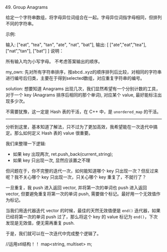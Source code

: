 049. Group Anagrams

给定一个字符串数组，将字母异位词组合在一起。字母异位词指字母相同，但排列不同的字符串。

示例:

输入: ["eat", "tea", "tan", "ate",   "nat", "bat"],
输出:
[
  ["ate","eat","tea"],
  ["nat","tan"],
  ["bat"]
]
说明：

所有输入均为小写字母。
不考虑答案输出的顺序。

my_own:
先对所有字符串排序，按abcd..xyz的顺序排列后比较，对相同的字符串进行编号后归类，主要在于得到selected数组，对应重复字符串的编号。

solution:
想要知道 Anagrams 出现几次，我们显然希望有一个分别计数的工具，对于一个 key (Anagrams 排序后相同的那个单词), 对应某个 value, 最好能标注出现多少次。

不需要犹豫，这一定是 Hash 表的干活，在 C++ 中，是 `unordered_map` 的干活。

-----

分析到这里，基本知道了解法，只不过为了更加高效，我希望能在一次迭代中搞定。那么如何定义 Hash 表的 value 很重要。

我们来整理一下逻辑:

- 如果 key 出现两次, ret.push_back(current_string);
- 如果 key 只出现一次, 显然应该置之不理

但问题在于，你不完整的迭代一次，如何能知道哪个 key 只出现一次？但反过来呢？我不关心哪个 key 只出现一次，只关心哪个 key 重复了，不就行了？

一旦重复，我 push 进入返回 vector, 并将第一次的单词也 push 进入返回 vector, 但要避免重复将第一次的单词 push, 需要做个标记。最好用一个无效值作为标记。

当我们用迭代器迭代 vector 的时候，最佳的天然无效值便是 `end()` 迭代器，如果已经将第一次的单词 push 过了，那么将这个 key 的 value 标记为 `end()`，下次发现是无效值，便无需再重复 push.

于是，我们就可以在一次迭代中完成整个逻辑了。

//运用stl结构！！
map<string, multiset<string>> m;
